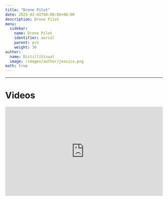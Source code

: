 ```yaml
---
title: "Drone Pilot"
date: 2025-02-01T00:00:00+06:00
description: Drone Pilot
menu:
  sidebar:
    name: Drone Pilot
    identifier: aerial
    parent: pro
    weight: 30
author:
  name: DistilliVisual
  image: /images/author/jessica.png
math: true
---
```


---

# Videos

<div style="padding:56.25% 0 0 0;position:relative;"><iframe src="https://player.vimeo.com/video/259505110?title=0&amp;byline=0&amp;portrait=0&amp;badge=0&amp;autopause=0&amp;player_id=0&amp;app_id=58479" frameborder="0" allow="autoplay; fullscreen; picture-in-picture; clipboard-write; encrypted-media" style="position:absolute;top:0;left:0;width:100%;height:100%;" title="2017 Drone Reel"></iframe></div><script src="https://player.vimeo.com/api/player.js"></script>